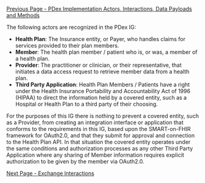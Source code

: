 [Previous Page - PDex Implementation Actors, Interactions, Data Payloads and Methods](PDexImplementationActorsInteractionsDataPayloadsandMethods.html)


The following actors are recognized in the PDex IG:

- **Health Plan**: The Insurance entity, or Payer, who handles claims for services provided to their plan members. 
- **Member**: The health plan member / patient who is, or was, a member of a health plan.
- **Provider**: The practitioner or clinician, or their representative, that initiates a data access request to retrieve member data from a health plan.
- **Third Party Application**: Health Plan Members / Patients have a right under the Health Insurance Portability and Accountability Act of 1996 (HIPAA) to direct the information held by a covered entity, such as a Hospital or Health Plan to a third party of their choosing.

For the purposes of this IG there is nothing to prevent a covered entity, such as a Provider, from creating an integration interface or application that conforms to the requirements in this IG, based upon the SMART-on-FHIR framework for OAuth2.0, and that they submit for approval and connection to the Health Plan API. In that situation the covered entity operates under the same conditions and authorization processes as any other Third Party Application where any sharing of Member information requires explicit authorization to be given by the member via OAuth2.0.




[Next Page - Exchange Interactions](ExchangeInteractions.html)